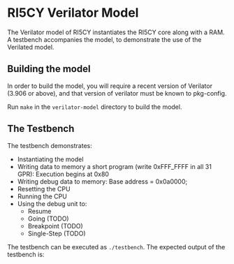 RI5CY Verilator Model
=====================

The Verilator model of RI5CY instantiates the RI5CY core along with a RAM. A
testbench accompanies the model, to demonstrate the use of the Verilated model.

Building the model
------------------

In order to build the model, you will require a recent version of Verilator
(3.906 or above), and that version of verilator must be known to pkg-config.

Run `make` in the `verilator-model` directory to build the model.

The Testbench
-------------

The testbench demonstrates:

- Instantiating the model
- Writing data to memory a short program (write 0xFFF_FFFF in all 31 GPR): Execution begins at 0x80
- Writing debug data to memory: Base address = 0x0a0000;
- Resetting the CPU
- Running the CPU
- Using the debug unit to:
  - Resume
  - Going (TODO)
  - Breakpoint (TODO)
  - Single-Step (TODO)

The testbench can be executed as `./testbench`. The expected output of the
testbench is:

```
```
